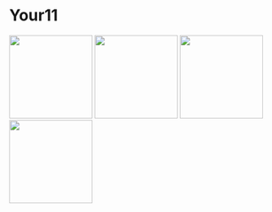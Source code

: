 # Your11
<p float="left">
  <img src="https://user-images.githubusercontent.com/20872259/142978233-807aa0be-9edc-4953-a581-ec6c25287a40.jpeg" width="150" />
  <img src="https://user-images.githubusercontent.com/20872259/142978448-1cdb02c3-ab69-4e11-81bd-c40575b4c52c.jpeg" width="150" />
  <img src="https://user-images.githubusercontent.com/20872259/142978448-1cdb02c3-ab69-4e11-81bd-c40575b4c52c.jpeg" width="150" />
  <img src="https://user-images.githubusercontent.com/20872259/142978448-1cdb02c3-ab69-4e11-81bd-c40575b4c52c.jpeg" width="150" />
</p>
